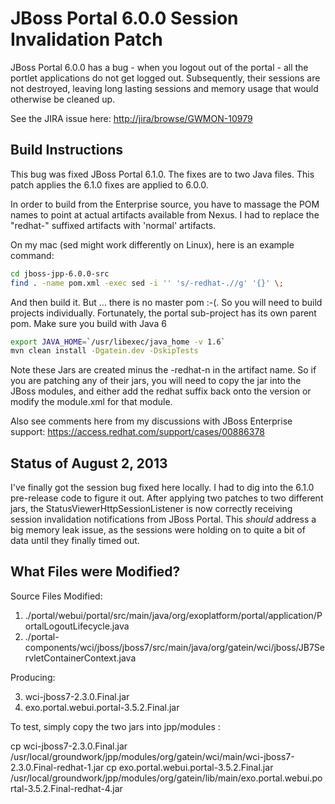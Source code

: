 # JBoss Portal 6.0.0 Session Invalidation Patch

JBoss Portal 6.0.0 has a bug - when you logout out of the portal - all the portlet applications do not get logged out.
Subsequently, their sessions are not destroyed, leaving long lasting sessions and memory usage that would otherwise
be cleaned up.

See the JIRA issue here: <http://jira/browse/GWMON-10979>

## Build Instructions

This bug was fixed JBoss Portal 6.1.0. The fixes are to two Java files.
This patch applies the 6.1.0 fixes are applied to 6.0.0.

In order to build from the Enterprise source, you have to massage the POM names to point at actual artifacts available
from Nexus. I had to replace the "redhat-" suffixed artifacts with 'normal' artifacts.

On my mac (sed might work differently on Linux), here is an example command:
```bash
cd jboss-jpp-6.0.0-src
find . -name pom.xml -exec sed -i '' 's/-redhat-.//g' '{}' \;
```

And then build it. But ... there is no master pom :-(.
So you will need to build projects individually.
Fortunately, the portal sub-project has its own parent pom. Make sure you build with Java 6

```bash
export JAVA_HOME=`/usr/libexec/java_home -v 1.6`
mvn clean install -Dgatein.dev -DskipTests
```

Note these Jars are created minus the -redhat-n in the artifact name.
So if you are patching any of their jars, you will need to copy the jar into the JBoss modules,
and either add the redhat suffix back onto the version or modify the module.xml for that module.


Also see comments here from my discussions with JBoss Enterprise support:
<https://access.redhat.com/support/cases/00886378>


## Status of August 2, 2013

I've finally got the session bug fixed here locally.
I had to dig into the 6.1.0 pre-release code to figure it out.
After applying two patches to two different jars,
the StatusViewerHttpSessionListener is now correctly receiving session invalidation notifications from JBoss Portal.
This *should* address a big memory leak issue, as the sessions were holding on to quite a bit of data until
they finally timed out.

## What Files were Modified?

Source Files Modified:

1. ./portal/webui/portal/src/main/java/org/exoplatform/portal/application/PortalLogoutLifecycle.java
2. ./portal-components/wci/jboss/jboss7/src/main/java/org/gatein/wci/jboss/JB7ServletContainerContext.java

Producing:

3. wci-jboss7-2.3.0.Final.jar
4. exo.portal.webui.portal-3.5.2.Final.jar


To test, simply copy the two jars into jpp/modules :


cp wci-jboss7-2.3.0.Final.jar /usr/local/groundwork/jpp/modules/org/gatein/wci/main/wci-jboss7-2.3.0.Final-redhat-1.jar
cp exo.portal.webui.portal-3.5.2.Final.jar /usr/local/groundwork/jpp/modules/org/gatein/lib/main/exo.portal.webui.portal-3.5.2.Final-redhat-4.jar

